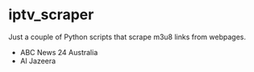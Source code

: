 # iptv_scraper

Just a couple of Python scripts that scrape m3u8 links from webpages.

- ABC News 24 Australia
- Al Jazeera
